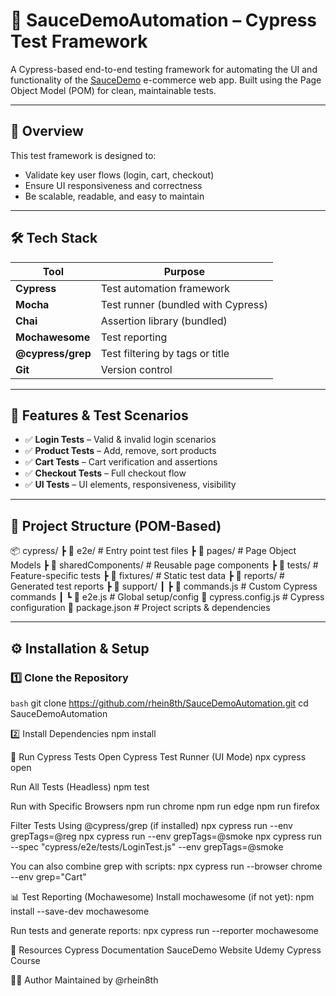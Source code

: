 # 🚀 SauceDemoAutomation – Cypress Test Framework

A Cypress-based end-to-end testing framework for automating the UI and functionality of the [SauceDemo](https://www.saucedemo.com/) e-commerce web app. Built using the Page Object Model (POM) for clean, maintainable tests.

---

## 📌 Overview

This test framework is designed to:
- Validate key user flows (login, cart, checkout)
- Ensure UI responsiveness and correctness
- Be scalable, readable, and easy to maintain

---

## 🛠️ Tech Stack

| Tool             | Purpose                          |
|------------------|----------------------------------|
| **Cypress**      | Test automation framework        |
| **Mocha**        | Test runner (bundled with Cypress) |
| **Chai**         | Assertion library (bundled)      |
| **Mochawesome**  | Test reporting                   |
| **@cypress/grep**| Test filtering by tags or title  |
| **Git**          | Version control                  |

---

## 🎯 Features & Test Scenarios

- ✅ **Login Tests** – Valid & invalid login scenarios
- ✅ **Product Tests** – Add, remove, sort products
- ✅ **Cart Tests** – Cart verification and assertions
- ✅ **Checkout Tests** – Full checkout flow
- ✅ **UI Tests** – UI elements, responsiveness, visibility

---

## 🧱 Project Structure (POM-Based)

📦 cypress/
┣ 📂 e2e/ # Entry point test files
┣ 📂 pages/ # Page Object Models
┣ 📂 sharedComponents/ # Reusable page components
┣ 📂 tests/ # Feature-specific tests
┣ 📂 fixtures/ # Static test data
┣ 📂 reports/ # Generated test reports
┣ 📂 support/
┃ ┣ 📜 commands.js # Custom Cypress commands
┃ ┗ 📜 e2e.js # Global setup/config
📜 cypress.config.js # Cypress configuration
📜 package.json # Project scripts & dependencies


---

## ⚙️ Installation & Setup

### 1️⃣ Clone the Repository

```bash```
git clone https://github.com/rhein8th/SauceDemoAutomation.git
cd SauceDemoAutomation

2️⃣ Install Dependencies
npm install

🧪 Run Cypress Tests
Open Cypress Test Runner (UI Mode)
npx cypress open

Run All Tests (Headless)
npm test

Run with Specific Browsers
npm run chrome
npm run edge
npm run firefox

Filter Tests Using @cypress/grep (if installed)
npx cypress run --env grepTags=@reg
npx cypress run --env grepTags=@smoke
npx cypress run --spec "cypress/e2e/tests/LoginTest.js" --env grepTags=@smoke

You can also combine grep with scripts:
npx cypress run --browser chrome --env grep="Cart"

📊 Test Reporting (Mochawesome)
Install mochawesome (if not yet):
npm install --save-dev mochawesome

Run tests and generate reports:
npx cypress run --reporter mochawesome

🔗 Resources
Cypress Documentation
SauceDemo Website
Udemy Cypress Course

👨‍💻 Author
Maintained by @rhein8th
